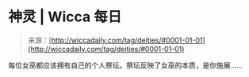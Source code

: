 <!--yml

category: 未分类

date: 2024-06-12 18:25:54

-->

# 神灵 | Wicca 每日

> 来源：[http://wiccadaily.com/tag/deities/#0001-01-01](http://wiccadaily.com/tag/deities/#0001-01-01)

每位女巫都应该拥有自己的个人祭坛。祭坛反映了女巫的本质，是你施展……
